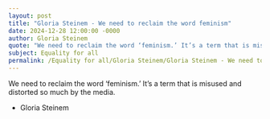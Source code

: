 ```yaml
---
layout: post
title: "Gloria Steinem - We need to reclaim the word feminism"
date: 2024-12-28 12:00:00 -0000
author: Gloria Steinem
quote: "We need to reclaim the word ‘feminism.’ It’s a term that is misused and distorted so much by the media."
subject: Equality for all
permalink: /Equality for all/Gloria Steinem/Gloria Steinem - We need to reclaim the word feminism
---
```


We need to reclaim the word ‘feminism.’ It’s a term that is misused and distorted so much by the media.

- Gloria Steinem
